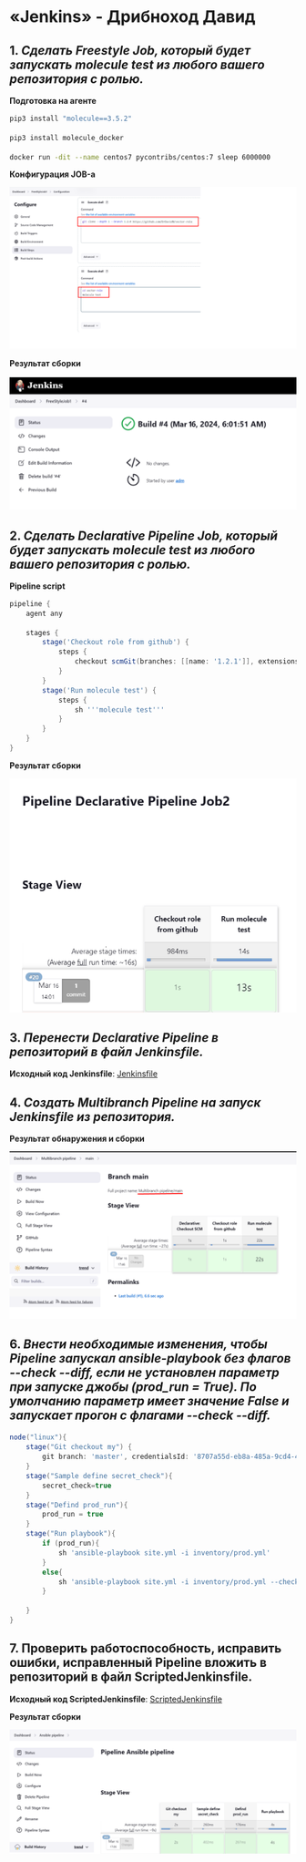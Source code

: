# «Jenkins» - Дрибноход Давид

## 1. *Сделать Freestyle Job, который будет запускать molecule test из любого вашего репозитория с ролью.*

**Подготовка на агенте**

```bash
pip3 install "molecule==3.5.2"

pip3 install molecule_docker

docker run -dit --name centos7 pycontribs/centos:7 sleep 6000000

```

**Конфигурация JOB-а**

![Screenshot_1](./img/Screenshot_1.png)

**Результат сборки**

![Screenshot_2](./img/Screenshot_2.png)



## 2. *Сделать Declarative Pipeline Job, который будет запускать molecule test из любого вашего репозитория с ролью.*

**Pipeline script**

```Groovy
pipeline {
    agent any

    stages {
        stage('Checkout role from github') {
            steps {
                checkout scmGit(branches: [[name: '1.2.1']], extensions: [], userRemoteConfigs: [[url: 'https://github.com/DrDavidN/vector-role/']])
            }
        }
        stage('Run molecule test') {
            steps {
                sh '''molecule test'''
            }
        }
    }
}

```

**Результат сборки**

![Screenshot_3](./img/Screenshot_3.png)


## 3. *Перенести Declarative Pipeline в репозиторий в файл Jenkinsfile.*

**Исходный код Jenkinsfile**: [Jenkinsfile](./Jenkinsfile)


## 4. *Создать Multibranch Pipeline на запуск Jenkinsfile из репозитория.*

**Результат обнаружения и сборки**

![Screenshot_4](./img/Screenshot_4.png)

## 6. *Внести необходимые изменения, чтобы Pipeline запускал ansible-playbook без флагов --check --diff, если не установлен параметр при запуске джобы (prod_run = True). По умолчанию параметр имеет значение False и запускает прогон с флагами --check --diff.*

```Groovy
node("linux"){
    stage("Git checkout my") {
        git branch: 'master', credentialsId: '8707a55d-eb8a-485a-9cd4-47a0038ef384', url: 'git@github.com:aragastmatb/example-playbook.git'
    }
    stage("Sample define secret_check"){
        secret_check=true
    }
    stage("Defind prod_run"){
        prod_run = true
    }
    stage("Run playbook"){
        if (prod_run){
            sh 'ansible-playbook site.yml -i inventory/prod.yml'
        }
        else{ 
            sh 'ansible-playbook site.yml -i inventory/prod.yml --check --diff'
        }
        
    }
}
```


## 7. Проверить работоспособность, исправить ошибки, исправленный Pipeline вложить в репозиторий в файл ScriptedJenkinsfile.

**Исходный код ScriptedJenkinsfile**: [ScriptedJenkinsfile](./ScriptedJenkinsfile)

**Результат сборки**

![Screenshot_5](./img/Screenshot_5.png)